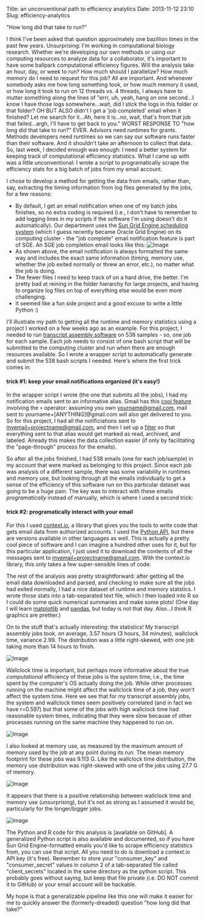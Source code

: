 Title: an unconventional path to efficiency analytics
Date: 2013-11-12 23:10
Slug: efficiency-analytics

"How long did that take to run?"

I think I've been asked that question approximately one bazillion times in the past few years.  Unsurprising: I'm working in computational biology research.  Whether we're developing our own methods or using our computing resources to analyze data for a collaborator, it's important to have some ballpark computational efficiency figures.  Will the analysis take an hour, day, or week to run?  How much should I parallelize?  How much memory do I need to request for this job?  All are important.  And whenever somebody asks me how long something took, or how much memory it used, or how long it took to run on 12 threads vs. 4 threads, I always have to mutter something along the lines of "errr, uh, yeah, hang on one second...I know I have those logs somewhere...wait, did I stick the logs in this folder or that folder?  OH BUT ALSO didn't I get a 'job completed' email when it finished?  Let me search for it...Ah, here it is...no, wait, that's from that job that failed...argh, I'll have to get back to you."  WORST RESPONSE TO "how long did that take to run?" EVER.  Advisors need runtimes for grants.  Methods developers need runtimes so we can say our software runs faster than their software.  And it shouldn't take an afternoon to collect that data. So, last week, I decided enough was enough: I need a better system for keeping track of computational efficiency statistics.  What I came up with was a little unconventional: I wrote a script to programatically scrape the efficiency stats for a big batch of jobs from my email account.  

I chose to develop a method for getting the data from emails, rather than, say, extracting the timing information from log files generated by the jobs, for a few reasons:
- By default, I get an email notification when one of my batch jobs finishes, so no extra coding is required (i.e., I don't have to remember to add logging lines in my scripts if the software I'm using doesn't do it automatically).  Our department uses the [Sun Grid Engine scheduling system](http://en.wikipedia.org/wiki/Oracle_Grid_Engine) (which I guess recently became Oracle Grid Engine) on its computing cluster - the "job complete" email notification feature is part of SGE.  An SGE job completion email looks like this:
![Image](images/email.png)
- As shown above, the email notification is always formatted the same way and includes the exact same information (timing, memory use, whether the job exited normally or threw an error, etc.), no matter what the job is doing. 
- The fewer files I need to keep track of on a hard drive, the better. I'm pretty bad at reining in the folder hierarchy for large projects, and having to organize log files on top of everything else would be even more challenging.
- It seemed like a fun side project and a good excuse to write a little Python :) 

I'll illustrate my path to getting all the runtime and memory statistics using a project I worked on a few weeks ago as an example.  For this project, I needed to run [transcript assembly software](http://cufflinks.cbcb.umd.edu/index.html) on 538 samples - so, one job for each sample.  Each job needs to consist of one bash script that will be submitted to the computing cluster and run when there are enough resources available.  So I wrote a wrapper script to automatically generate and submit the 538 bash scripts I needed.  Here's where the first trick comes in:

#### trick #1: keep your email notifications organized (it's easy!)
In the wrapper script I wrote (the one that submits all the jobs), I had my notification emails sent to an informative alias.  Gmail has this [cool feature](https://support.google.com/mail/answer/12096?hl=en) involving the `+` operator: assuming you own yourname@gmail.com, mail sent to yourname+[ANYTHING]@gmail.com will also get delivered to you.   So for this project, I had all the notificiations sent to myemail+projectname@gmail.com, and then I set up a [filter](https://support.google.com/mail/answer/6579?hl=en) so that everything sent to that alias would get marked as read, archived, and labeled.  Already this makes the data collection easier (if only by facilitating the "page-through" process for the emails).

So after all the jobs finished, I had 538 emails (one for each job/sample) in my account that were marked as belonging to this project.  Since each job was analysis of a different sample, there was some variability in runtimes and memory use, but looking through all the emails individually to get a sense of the efficiency of this software run on this particular dataset was going to be a huge pain.  The key was to interact with these emails _programatically_ instead of manually, which is where I used a second trick:

#### trick #2: programatically interact with your email
For this I used [context.io](http://context.io/), a library that gives you the tools to write code that gets email data from authorized accounts.  I used the [Python API](https://github.com/contextio/Python-ContextIO), but there are versions available in other languages as well.  This is actually a pretty cool piece of software and I can imagine a hundred other uses for it, but for this particular application, I just used it to download the contents of all the messages sent to myemail+projectname@gmail.com.  With the context.io library, this only takes a few super-sensible lines of code.

The rest of the analysis was pretty straightforward: after getting all the email data downloaded and parsed, and checking to make sure all the jobs had exited normally, I had a nice dataset of runtime and memory statstics.  I wrote those stats into a tab-separated text file, which I then loaded into R so I could do some quick numerical summaries and make some plots!  (One day I will learn [matplotlib](http://matplotlib.org/) and [pandas](http://pandas.pydata.org/), but today is not that day.  Also...I think R graphics are prettier.)

On to the stuff that's actually interesting: the statistics!  My transcript assembly jobs took, on average, 3.57 hours (3 hours, 34 minutes), wallclock time, variance 2.99. The distribution was a little right-skewed, with one job taking more than 14 hours to finish.

![Image](images/time_hist.png)

Wallclock time is important, but perhaps more informative about the true _computational_ efficiency of these jobs is the system time, i.e., the time spent by the computer's OS actually doing the job.  While other processes running on the machine might affect the wallclock time of a job, they _won't_ affect the system time.  Here we see that for my transcript assembly jobs, the system and wallclock times seem positively correlated (and in fact we have r=0.597) but that some of the jobs with high wallclock time had reasonable system times, indicating that they were slow because of other processes running on the same machine they happened to run on.  

![Image](images/syswalltime.png) 

I also looked at memory use, as measured by the maximum amount of memory used by the job at any point during its run.  The mean memory footprint for these jobs was 9.113 G.  Like the wallclock time distribution, the memory use distribution was right-skewed with one of the jobs using 27.7 G of memory. 

![Image](images/memory.png)

It appears that there is a positive relationship between wallclock time and memory use (unsurprising), but it's not as strong as I assumed it would be, particularly for the longer/bigger jobs.

![Image](images/)

The Python and R code for this analysis is [available on GitHub].  A generalized Python script is also available and documented, so if you have Sun Grid Engine-formatted emails you'd like to scrape efficiency statistics from, you can use that script.  All you need to do is download a context.io API key (it's free).  Remember to store your "consumer_key" and "consumer_secret" values in column 2 of a tab-separated file called "client_secrets" located in the same directory as the python script.  This probably goes without saying, but keep that file private (i.e. DO NOT commit it to GitHub) or your email account will be hackable. 

My hope is that a generalizable pipeline like this one will make it easier for me to quickly answer the (formerly-dreaded) question "how long did that take?"

